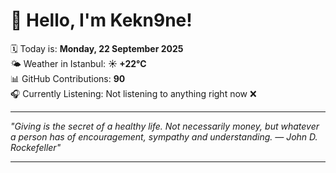 # 👋 Hello, I'm Kekn9ne!

🗓️ Today is: **Monday, 22 September 2025**  
🌤️ Weather in Istanbul: **☀️   +22°C**  
📊 GitHub Contributions: **90**  
🎧 Currently Listening: Not listening to anything right now ❌

---

_"Giving is the secret of a healthy life. Not necessarily money, but whatever a person has of encouragement, sympathy and understanding. — *John D. Rockefeller*"_

---
